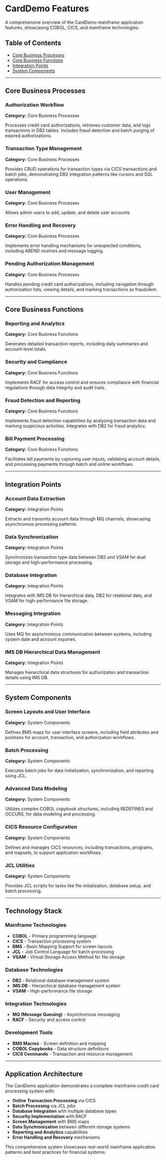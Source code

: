 # CardDemo Features

A comprehensive overview of the CardDemo mainframe application features, showcasing COBOL, CICS, and mainframe technologies.

## Table of Contents

- [Core Business Processes](#core-business-processes)
- [Core Business Functions](#core-business-functions)
- [Integration Points](#integration-points)
- [System Components](#system-components)

---

## Core Business Processes

### Authorization Workflow

**Category:** Core Business Processes

Processes credit card authorizations, retrieves customer data, and logs transactions in DB2 tables. Includes fraud detection and batch purging of expired authorizations.

### Transaction Type Management

**Category:** Core Business Processes

Provides CRUD operations for transaction types via CICS transactions and batch jobs, demonstrating DB2 integration patterns like cursors and SQL operations.

### User Management

**Category:** Core Business Processes

Allows admin users to add, update, and delete user accounts.

### Error Handling and Recovery

**Category:** Core Business Processes

Implements error handling mechanisms for unexpected conditions, including ABEND routines and message logging.

### Pending Authorization Management

**Category:** Core Business Processes

Handles pending credit card authorizations, including navigation through authorization lists, viewing details, and marking transactions as fraudulent.

---

## Core Business Functions

### Reporting and Analytics

**Category:** Core Business Functions

Generates detailed transaction reports, including daily summaries and account-level totals.

### Security and Compliance

**Category:** Core Business Functions

Implements RACF for access control and ensures compliance with financial regulations through data integrity and audit trails.

### Fraud Detection and Reporting

**Category:** Core Business Functions

Implements fraud detection capabilities by analyzing transaction data and marking suspicious activities. Integrates with DB2 for fraud analytics.

### Bill Payment Processing

**Category:** Core Business Functions

Facilitates bill payments by capturing user inputs, validating account details, and processing payments through batch and online workflows.

---

## Integration Points

### Account Data Extraction

**Category:** Integration Points

Extracts and transmits account data through MQ channels, showcasing asynchronous processing patterns.

### Data Synchronization

**Category:** Integration Points

Synchronizes transaction type data between DB2 and VSAM for dual storage and high-performance processing.

### Database Integration

**Category:** Integration Points

Integrates with IMS DB for hierarchical data, DB2 for relational data, and VSAM for high-performance file storage.

### Messaging Integration

**Category:** Integration Points

Uses MQ for asynchronous communication between systems, including system date and account inquiries.

### IMS DB Hierarchical Data Management

**Category:** Integration Points

Manages hierarchical data structures for authorization and transaction details using IMS DB.

---

## System Components

### Screen Layouts and User Interface

**Category:** System Components

Defines BMS maps for user interface screens, including field attributes and positions for account, transaction, and authorization workflows.

### Batch Processing

**Category:** System Components

Executes batch jobs for data initialization, synchronization, and reporting using JCL.

### Advanced Data Modeling

**Category:** System Components

Utilizes complex COBOL copybook structures, including REDEFINES and OCCURS, for data modeling and processing.

### CICS Resource Configuration

**Category:** System Components

Defines and manages CICS resources, including transactions, programs, and mapsets, to support application workflows.

### JCL Utilities

**Category:** System Components

Provides JCL scripts for tasks like file initialization, database setup, and batch processing.

---

## Technology Stack

### Mainframe Technologies

- **COBOL** - Primary programming language
- **CICS** - Transaction processing system
- **BMS** - Basic Mapping Support for screen layouts
- **JCL** - Job Control Language for batch processing
- **VSAM** - Virtual Storage Access Method for file storage

### Database Technologies

- **DB2** - Relational database management system
- **IMS DB** - Hierarchical database management system
- **VSAM** - High-performance file storage

### Integration Technologies

- **MQ (Message Queuing)** - Asynchronous messaging
- **RACF** - Security and access control

### Development Tools

- **BMS Macros** - Screen definition and mapping
- **COBOL Copybooks** - Data structure definitions
- **CICS Commands** - Transaction and resource management

---

## Application Architecture

The CardDemo application demonstrates a complete mainframe credit card processing system with:

- **Online Transaction Processing** via CICS
- **Batch Processing** via JCL jobs
- **Database Integration** with multiple database types
- **Security Implementation** with RACF
- **Screen Management** with BMS maps
- **Data Synchronization** between different storage systems
- **Reporting and Analytics** capabilities
- **Error Handling and Recovery** mechanisms

This comprehensive system showcases real-world mainframe application patterns and best practices for financial systems.
